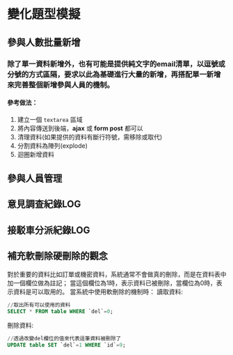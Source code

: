 # 變化題型模擬

## 參與人數批量新增
### 除了單一資料新增外，也有可能是提供純文字的email清單，以逗號或分號的方式區隔，要求以此為基礎進行大量的新增，再搭配單一新增來完善整個新增參與人員的機制。
#### 參考做法：
1. 建立一個 `textarea` 區域
2. 將內容傳送到後端，**ajax** 或 **form post** 都可以
3. 清理資料(如果提供的資料有斷行符號，需移除或取代)
4. 分割資料為陣列(explode)
5. 迴圈新增資料

## 參與人員管理


## 意見調查紀錄LOG

## 接駁車分派紀錄LOG

## 補充軟刪除硬刪除的觀念
對於重要的資料比如訂單或機密資料，系統通常不會做真的刪除，而是在資料表中加一個欄位做為註記；
當這個欄位為1時，表示資料已被刪除，當欄位為0時，表示資料是可以取用的。
當系統中使用軟刪除的機制時：
讀取資料:
```sql
//取出所有可以使用的資料
SELECT * FROM table WHERE `del`=0;
``` 
刪除資料:
```sql
//透過改變del欄位的值來代表這筆資料被刪除了
UPDATE table SET `del`=1 WHERE `id`=9;
```